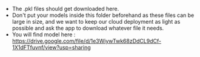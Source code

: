 - The .pkl files should get downloaded here.
- Don't put your models inside this folder beforehand as these files can be large in size, and we want to keep our cloud deployment as light as possible and ask the app to download whatever file it needs.
- You will find model here : https://drive.google.com/file/d/1e3WiywTwk68zDdCL9dCf-1X1dFTfuvnf/view?usp=sharing

